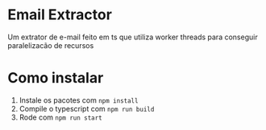 # Email Extractor
Um extrator de e-mail feito em ts que utiliza worker threads para conseguir paralelizacão de recursos
#  Como instalar
1. Instale os pacotes com `npm install`
2. Compile o typescript com `npm run build`
3. Rode com `npm run start`
